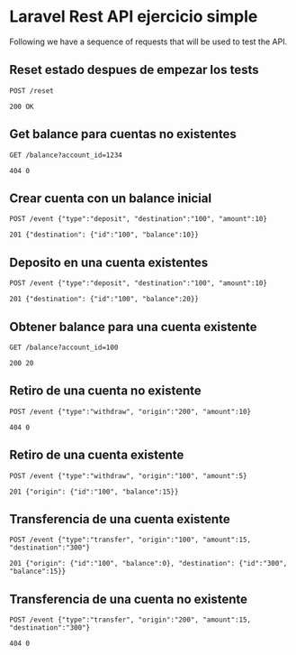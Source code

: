 # Laravel Rest API ejercicio simple

Following we have a sequence of requests that will be used to test the API.

## Reset estado despues de empezar los tests

```
POST /reset

200 OK
```


## Get balance para cuentas no existentes

```
GET /balance?account_id=1234

404 0
```

## Crear cuenta con un balance inicial

```
POST /event {"type":"deposit", "destination":"100", "amount":10}

201 {"destination": {"id":"100", "balance":10}}
```

## Deposito en una cuenta existentes

```
POST /event {"type":"deposit", "destination":"100", "amount":10}

201 {"destination": {"id":"100", "balance":20}}
```

## Obtener balance para una cuenta existente

```
GET /balance?account_id=100

200 20
```

## Retiro de una cuenta no existente

```
POST /event {"type":"withdraw", "origin":"200", "amount":10}

404 0
```

## Retiro de una cuenta existente 

```
POST /event {"type":"withdraw", "origin":"100", "amount":5}

201 {"origin": {"id":"100", "balance":15}}
```

## Transferencia de una cuenta existente

```
POST /event {"type":"transfer", "origin":"100", "amount":15, "destination":"300"}

201 {"origin": {"id":"100", "balance":0}, "destination": {"id":"300", "balance":15}}
```

## Transferencia de una cuenta no existente

```
POST /event {"type":"transfer", "origin":"200", "amount":15, "destination":"300"}

404 0
```
